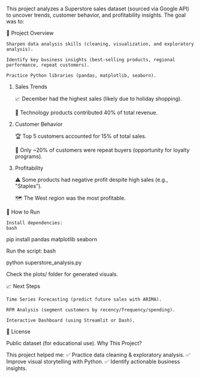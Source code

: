 This project analyzes a Superstore sales dataset (sourced via Google API) to uncover trends, customer behavior, and profitability insights. The goal was to:

📌 Project Overview

    Sharpen data analysis skills (cleaning, visualization, and exploratory analysis).

    Identify key business insights (best-selling products, regional performance, repeat customers).

    Practice Python libraries (pandas, matplotlib, seaborn).

1. Sales Trends

    📈 December had the highest sales (likely due to holiday shopping).

    🔄 Technology products contributed 40% of total revenue.

2. Customer Behavior

    🏆 Top 5 customers accounted for 15% of total sales.

    🔄 Only ~20% of customers were repeat buyers (opportunity for loyalty programs).

3. Profitability

    ⚠️ Some products had negative profit despite high sales (e.g., "Staples").

    🗺️ The West region was the most profitable.    

🚀 How to Run

    Install dependencies:
    bash

pip install pandas matplotlib seaborn

Run the script:
bash

python superstore_analysis.py

Check the plots/ folder for generated visuals.

📈 Next Steps

    Time Series Forecasting (predict future sales with ARIMA).

    RFM Analysis (segment customers by recency/frequency/spending).

    Interactive Dashboard (using Streamlit or Dash).

📜 License

Public dataset (for educational use).
Why This Project?

This project helped me:
✅ Practice data cleaning & exploratory analysis.
✅ Improve visual storytelling with Python.
✅ Identify actionable business insights.
